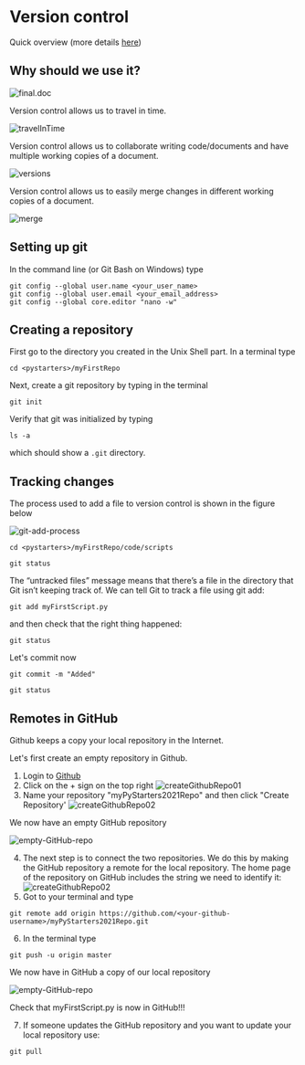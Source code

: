 # Version control

Quick overview (more details [here](https://swcarpentry.github.io/git-novice/))

## Why should we use it?

![final.doc](figures/final_doc.png)

Version control allows us to travel in time.

![travelInTime](figures/play-changes.svg)

Version control allows us to collaborate writing code/documents and have multiple working copies of a document.

![versions](figures/versions.svg)

Version control allows us to easily merge changes in different working copies of a document.

![merge](figures/merge.svg)

## Setting up git

In the command line (or Git Bash on Windows) type

```
git config --global user.name <your_user_name>
git config --global user.email <your_email_address>
git config --global core.editor "nano -w"

```

## Creating a repository

First go to the directory you created in the Unix Shell part. In a terminal type

```
cd <pystarters>/myFirstRepo
```

Next, create a git repository by typing in the terminal

```
git init
```

Verify that git was initialized by typing

```
ls -a
```

which should show a `.git` directory.

## Tracking changes

The process used to add a file to version control is shown in the figure below

![git-add-process](figures/git-staging-area.svg)

```
cd <pystarters>/myFirstRepo/code/scripts
```

```
git status
```

The “untracked files” message means that there’s a file in the directory that Git isn’t keeping track of. We can tell Git to track a file using git add:

```
git add myFirstScript.py
```

and then check that the right thing happened:

```
git status
```

Let's commit now

```
git commit -m "Added"
```

```
git status
```

## Remotes in GitHub

Github keeps a copy your local repository in the Internet.

Let's first create an empty repository in Github. 

1. Login to [Github](https://github.com/)
2. Click on the + sign on the top right
![createGithubRepo01](figures/github-create-repo-01.png)
3. Name your repository "myPyStarters2021Repo" and then click "Create Repository'
![createGithubRepo02](figures/github-create-repo-02.png)

We now have an empty GitHub repository

![empty-GitHub-repo](figures/git-freshly-made-github-repo.svg)

4. The next step is to connect the two repositories. We do this by making the GitHub repository a remote for the local repository. The home page of the repository on GitHub includes the string we need to identify it:
![createGithubRepo02](figures/github-find-repo-string.png)
5. Got to your terminal and type

```
git remote add origin https://github.com/<your-github-username>/myPyStarters2021Repo.git
```
6. In the terminal type

```
git push -u origin master
```
We now have in GitHub a copy of our local repository

![empty-GitHub-repo](figures/github-repo-after-first-push.svg)

Check that myFirstScript.py is now in GitHub!!!

7. If someone updates the GitHub repository and you want to update your local repository use:

```
git pull
```


